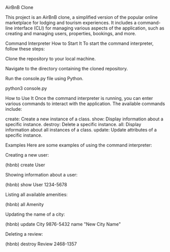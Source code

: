 
AirBnB Clone

This project is an AirBnB clone, a simplified version of the popular online marketplace for lodging and tourism experiences. It includes a command-line interface (CLI) for managing various aspects of the application, such as creating and managing users, properties, bookings, and more.

Command Interpreter
How to Start It
To start the command interpreter, follow these steps:

Clone the repository to your local machine.

Navigate to the directory containing the cloned repository.

Run the console.py file using Python.

python3 console.py

How to Use It
Once the command interpreter is running, you can enter various commands to interact with the application. The available commands include:

create: Create a new instance of a class.
show: Display information about a specific instance.
destroy: Delete a specific instance.
all: Display information about all instances of a class.
update: Update attributes of a specific instance.

Examples
Here are some examples of using the command interpreter:

Creating a new user:

(hbnb) create User

Showing information about a user:

(hbnb) show User 1234-5678

Listing all available amenities:

(hbnb) all Amenity

Updating the name of a city:

(hbnb) update City 9876-5432 name "New City Name"

Deleting a review:

(hbnb) destroy Review 2468-1357
